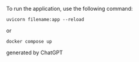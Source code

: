 To run the application, use the following command:

```uvicorn filename:app --reload```

or

```docker compose up```

generated by ChatGPT